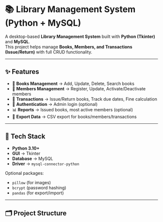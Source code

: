 # 📚 Library Management System (Python + MySQL)

A desktop-based **Library Management System** built with **Python (Tkinter)** and **MySQL**.  
This project helps manage **Books, Members, and Transactions (Issue/Return)** with full CRUD functionality.

---

## ✨ Features
- 📖 **Books Management** → Add, Update, Delete, Search books  
- 👤 **Members Management** → Register, Update, Activate/Deactivate members  
- 🔄 **Transactions** → Issue/Return books, Track due dates, Fine calculation  
- 🔑 **Authentication** → Admin login (optional)  
- 📊 **Reports** → Issued books, most active members (optional)  
- 📂 **Export Data** → CSV export for books/members/transactions  

---

## 🧱 Tech Stack
- **Python 3.10+**
- **GUI** → Tkinter  
- **Database** → MySQL  
- **Driver** → `mysql-connector-python`  

Optional packages:  
- `pillow` (for images)  
- `bcrypt` (password hashing)  
- `pandas` (for export/import)  

---

## 🗂️ Project Structure
